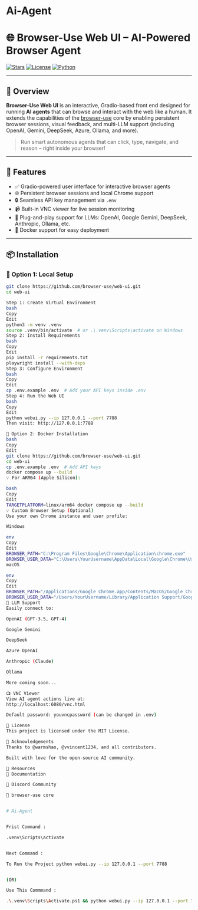 # Ai-Agent

# 🌐 Browser-Use Web UI – AI-Powered Browser Agent

[![Stars](https://img.shields.io/github/stars/browser-use/web-ui?style=social)](https://github.com/browser-use/web-ui)
[![License](https://img.shields.io/badge/license-MIT-blue.svg)](#license)
[![Python](https://img.shields.io/badge/built%20with-python-blue.svg)](https://www.python.org/)

---

## 🧠 Overview

**Browser-Use Web UI** is an interactive, Gradio-based front end designed for running **AI agents** that can browse and interact with the web like a human. It extends the capabilities of the [browser-use](https://github.com/browser-use/browser-use) core by enabling persistent browser sessions, visual feedback, and multi-LLM support (including OpenAI, Gemini, DeepSeek, Azure, Ollama, and more).

> Run smart autonomous agents that can click, type, navigate, and reason – right inside your browser!

---

## 🚀 Features

- ✅ Gradio-powered user interface for interactive browser agents
- 🌐 Persistent browser sessions and local Chrome support
- 🔒 Seamless API key management via `.env`
- 📹 Built-in VNC viewer for live session monitoring
- 🤖 Plug-and-play support for LLMs: OpenAI, Google Gemini, DeepSeek, Anthropic, Ollama, etc.
- 🐳 Docker support for easy deployment

---

## 📦 Installation

### 🔧 Option 1: Local Setup

```bash
git clone https://github.com/browser-use/web-ui.git
cd web-ui

Step 1: Create Virtual Environment
bash
Copy
Edit
python3 -m venv .venv
source .venv/bin/activate  # or .\.venv\Scripts\activate on Windows
Step 2: Install Requirements
bash
Copy
Edit
pip install -r requirements.txt
playwright install --with-deps
Step 3: Configure Environment
bash
Copy
Edit
cp .env.example .env  # Add your API keys inside .env
Step 4: Run the Web UI
bash
Copy
Edit
python webui.py --ip 127.0.0.1 --port 7788
Then visit: http://127.0.0.1:7788

🐳 Option 2: Docker Installation
bash
Copy
Edit
git clone https://github.com/browser-use/web-ui.git
cd web-ui
cp .env.example .env  # Add API keys
docker compose up --build
💡 For ARM64 (Apple Silicon):

bash
Copy
Edit
TARGETPLATFORM=linux/arm64 docker compose up --build
💡 Custom Browser Setup (Optional)
Use your own Chrome instance and user profile:

Windows

env
Copy
Edit
BROWSER_PATH="C:\Program Files\Google\Chrome\Application\chrome.exe"
BROWSER_USER_DATA="C:\Users\YourUsername\AppData\Local\Google\Chrome\User Data"
macOS

env
Copy
Edit
BROWSER_PATH="/Applications/Google Chrome.app/Contents/MacOS/Google Chrome"
BROWSER_USER_DATA="/Users/YourUsername/Library/Application Support/Google/Chrome"
🧪 LLM Support
Easily connect to:

OpenAI (GPT-3.5, GPT-4)

Google Gemini

DeepSeek

Azure OpenAI

Anthropic (Claude)

Ollama

More coming soon...

📺 VNC Viewer
View AI agent actions live at:
http://localhost:6080/vnc.html

Default password: youvncpassword (can be changed in .env)

📜 License
This project is licensed under the MIT License.

🙏 Acknowledgements
Thanks to @warmshao, @vvincent1234, and all contributors.

Built with love for the open-source AI community.

🔗 Resources
📘 Documentation

💬 Discord Community

🧠 browser-use core


# Ai-Agent


Frist Command :

.venv\Scripts\activate


Next Command :

To Run the Project python webui.py --ip 127.0.0.1 --port 7788


(OR)

Use This Commmand :

.\.venv\Scripts\Activate.ps1 && python webui.py --ip 127.0.0.1 --port 7788
